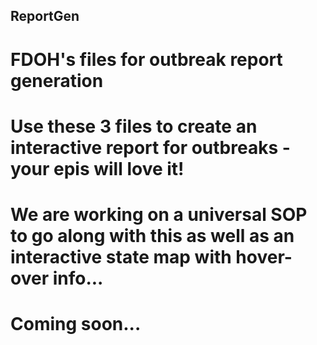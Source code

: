 ## ReportGen
# FDOH's files for outbreak report generation

# Use these 3 files to create an interactive report for outbreaks - your epis will love it!

# We are working on a universal SOP to go along with this as well as an interactive state map with hover-over info...
# Coming soon...
